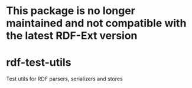 # This package is no longer maintained and not compatible with the latest RDF-Ext version

# rdf-test-utils

Test utils for RDF parsers, serializers and stores
